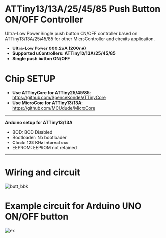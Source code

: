 # ATTiny13/13A/25/45/85 Push Button ON/OFF Controller
Ultra-Low Power Single push button ON/OFF controller based on ATTiny13/13A/25/45/85 for other MicroController and circuits applicaiton.

- **Ultra-Low Power 000.2uA (200nA)**
- **Supported uControllers: ATTiny13/13A/25/45/85**
- **Single push button ON/OFF**

# Chip SETUP

- **Use ATTinyCore for ATTiny25/45/85**: https://github.com/SpenceKonde/ATTinyCore
- **Use MicroCore for ATTiny13/13A**: https://github.com/MCUdude/MicroCore
-----------------------------------
**Arduino setup for ATTiny13/13A**
- BOD: BOD Disabled
- Bootloader: No bootloader
- Clock: 128 KHz internal osc
- EEPROM: EEPROM not retained

-----------------------------------



# Wiring and circuit

![butt_bbk](https://github.com/ErfanDL/ATTiny13-25-45-85-Push-Button-ON-OFF-Controller/assets/14868771/9f82f194-fcc3-4068-8632-16992e51a03b)

# Example circuit for Arduino UNO ON/OFF button

![ex](https://github.com/ErfanDL/ATTiny13-25-45-85-Push-Button-ON-OFF-Controller/assets/14868771/c2acebcc-5fa2-4f36-89d9-0771c0f4e2ba)
